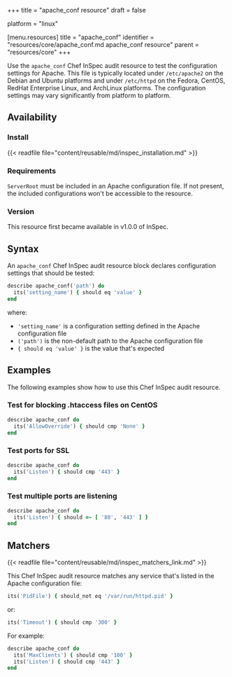 +++
title = "apache_conf resource"
draft = false

platform = "linux"

[menu.resources]
    title = "apache_conf"
    identifier = "resources/core/apache_conf.md apache_conf resource"
    parent = "resources/core"
+++

Use the `apache_conf` Chef InSpec audit resource to test the configuration settings for Apache. This file is typically located under `/etc/apache2` on the Debian and Ubuntu platforms and under `/etc/httpd` on the Fedora, CentOS, RedHat Enterprise Linux, and ArchLinux platforms. The configuration settings may vary significantly from platform to platform.

## Availability

### Install

{{< readfile file="content/reusable/md/inspec_installation.md" >}}

### Requirements

`ServerRoot` must be included in an Apache configuration file. If not present, the included configurations won't be accessible to the resource.

### Version

This resource first became available in v1.0.0 of InSpec.

## Syntax

An `apache_conf` Chef InSpec audit resource block declares configuration settings that should be tested:

```ruby
describe apache_conf('path') do
  its('setting_name') { should eq 'value' }
end
```

where:

- `'setting_name'` is a configuration setting defined in the Apache configuration file
- `('path')` is the non-default path to the Apache configuration file
- `{ should eq 'value' }` is the value that's expected

## Examples

The following examples show how to use this Chef InSpec audit resource.

### Test for blocking .htaccess files on CentOS

```ruby
describe apache_conf do
  its('AllowOverride') { should cmp 'None' }
end
```

### Test ports for SSL

```ruby
describe apache_conf do
  its('Listen') { should cmp '443' }
end
```

### Test multiple ports are listening

```ruby
describe apache_conf do
  its('Listen') { should =~ [ '80', '443' ] }
end
```

## Matchers

{{< readfile file="content/reusable/md/inspec_matchers_link.md" >}}

This Chef InSpec audit resource matches any service that's listed in the Apache configuration file:

```ruby
its('PidFile') { should_not eq '/var/run/httpd.pid' }
```

or:

```ruby
its('Timeout') { should cmp '300' }
```

For example:

```ruby
describe apache_conf do
  its('MaxClients') { should cmp '100' }
  its('Listen') { should cmp '443' }
end
```
